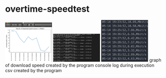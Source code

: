 # overtime-speedtest

<img src="imgs/graph.png" height="30%" width="30%" > <img src="imgs/console.png" height="30%" width="30%"> <img src="imgs/csv.png" height="30%" width="30%"> 
graph of download speed created by the program   console log during execution    csv created by the program


